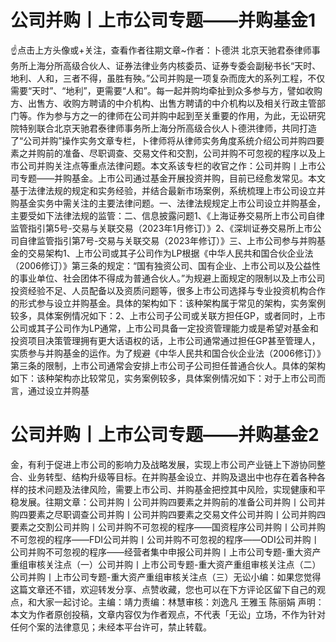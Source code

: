 # 公司并购丨上市公司专题——并购基金1

☝点击上方头像或+关注，查看作者往期文章~作者：卜德洪 北京天驰君泰律师事务所上海分所高级合伙人、证券法律业务内核委员、证券专委会副秘书长“天时、地利、人和，三者不得，虽胜有殃。”公司并购是一项复杂而庞大的系列工程，不仅需要“天时”、“地利”，更需要“人和”。每一起并购均牵扯到众多参与方，譬如收购方、出售方、收购方聘请的中介机构、出售方聘请的中介机构以及相关行政主管部门等。作为参与方之一的律师在公司并购中起到至关重要的作用，为此，无讼研究院特别联合北京天驰君泰律师事务所上海分所高级合伙人卜德洪律师，共同打造了“公司并购”操作实务文章专栏，卜律师将从律师实务角度系统介绍公司并购四要素之并购前的准备、尽职调查、交易文件和交割，公司并购不可忽视的程序以及上市公司并购关注点等重点法律问题。本文系该专栏的收官之作：公司并购丨上市公司专题——并购基金。上市公司通过基金开展投资并购，目前已经愈发常见。本文基于法律法规的规定和实务经验，并结合最新市场案例，系统梳理上市公司设立并购基金实务中需关注的主要法律问题。一、法律法规规定上市公司设立并购基金，主要受如下法律法规的监管：二、信息披露问题1、《上海证券交易所上市公司自律监管指引第5号-交易与关联交易（2023年1月修订）》2、《深圳证券交易所上市公司自律监管指引第7号-交易与关联交易（2023年修订）》三、上市公司参与并购基金的交易架构1、上市公司或其子公司作为LP根据《中华人民共和国合伙企业法（2006修订）》第三条的规定：“国有独资公司、国有企业、上市公司以及公益性的事业单位、社会团体不得成为普通合伙人。”为规避上面规定的限制以及上市公司投资经验不足、人员配备以及资质问题等，很多上市公司选择与专业投资机构合作的形式参与设立并购基金。具体的架构如下：该种架构属于常见的架构，实务案例较多，具体案例情况如下：2、上市公司子公司或关联方担任GP，或者同时，上市公司或其子公司作为LP通常，上市公司具备一定投资管理能力或是希望对基金和投资项目决策管理拥有更大话语权的话，上市公司通常通过担任GP甚至管理人，实质参与并购基金的运作。为了规避《中华人民共和国合伙企业法（2006修订）》第三条的限制，上市公司通常会安排上市公司子公司担任普通合伙人。具体的架构如下：该种架构亦比较常见，实务案例较多，具体案例情况如下：对于上市公司而言，通过设立并购基

# 公司并购丨上市公司专题——并购基金2

金，有利于促进上市公司的影响力及战略发展，实现上市公司产业链上下游协同整合、业务转型、结构升级等目标。在并购基金设立、并购及退出中也存在着各种各样的技术问题及法律风险，需要上市公司、并购基金把控其中风险，实现健康和平稳发展。往期文章：公司并购丨公司并购四要素之并购前的准备公司并购丨公司并购四要素之尽职调查公司并购丨公司并购四要素之交易文件公司并购丨公司并购四要素之交割公司并购丨公司并购不可忽视的程序——国资程序公司并购丨公司并购不可忽视的程序——FDI公司并购丨公司并购不可忽视的程序——ODI公司并购丨公司并购不可忽视的程序——经营者集中申报公司并购丨上市公司专题-重大资产重组审核关注点（一）公司并购丨上市公司专题-重大资产重组审核关注点（二）公司并购丨上市公司专题-重大资产重组审核关注点（三）无讼小编：如果您觉得这篇文章还不错，欢迎转发分享、点赞收藏，您也可以在下方评论区留下自己的观点，和大家一起讨论。主编：靖力责编：林慧审核：刘逸凡 王雅玉 陈丽娟 声明：本文为作者原创投稿，文章内容仅为作者观点，不代表「无讼」立场，不作为针对任何个案的法律意见；未经本平台许可，禁止转载。

